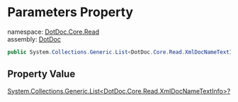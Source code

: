 ﻿# Parameters Property

namespace: [DotDoc\.Core\.Read](../../DotDoc.Core.Read.md)<br />
assembly: [DotDoc](../../../DotDoc.md)



```csharp
public System.Collections.Generic.List<DotDoc.Core.Read.XmlDocNameTextInfo>? Parameters { get; set; };
```

## Property Value

[System\.Collections\.Generic\.List\<DotDoc\.Core\.Read\.XmlDocNameTextInfo\>?](https://docs.microsoft.com/ja-jp/dotnet/api/System.Collections.Generic.List-1)


